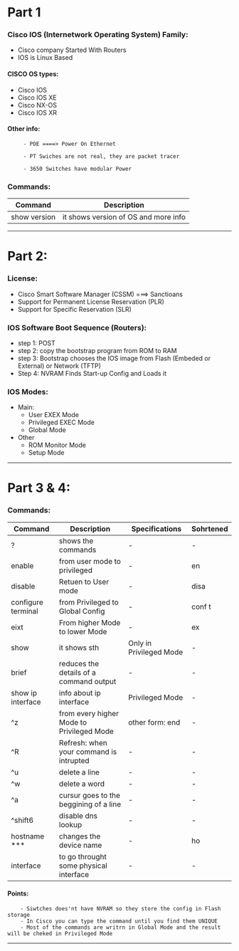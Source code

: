 # Part 1
###    Cisco IOS (Internetwork Operating System) Family:
 - Cisco company Started With Routers
 -  IOS is Linux Based

#### CISCO OS types:

 - Cisco IOS
 - Cisco IOS XE
 - Cisco NX-OS
 - Cisco IOS XR

#### Other info:
         - POE ====> Power On Ethernet
  
         - PT Swiches are not real, they are packet tracer

         - 3650 Switches have modular Power


### Commands:

 | Command | Description |
 | --- | --- |
 | show version | it shows version of OS and more info |

 ---------------------------------------------------------------------

 
 # Part 2: 

 ### License:

 - Cisco Smart Software Manager (CSSM) ===> Sanctioans
 - Support for Permanent License Reservation (PLR)
 - Support for Specific Reservation (SLR)

### IOS Software Boot Sequence (Routers):

- step 1: POST
- step 2: copy the bootstrap program from ROM to RAM
- step 3: Bootstrap chooses the IOS image from Flash (Embeded or External) or Network (TFTP)
- Step 4: NVRAM Finds Start-up Config and Loads it

### IOS Modes:
- Main:
  - User EXEX Mode
  - Privileged EXEC Mode
  - Global Mode
- Other
  - ROM Monitor Mode
  - Setup Mode 

-----------------------------------------------------------------------------

# Part 3 & 4:

### Commands:

| Command | Description | Specifications | Sohrtened |
 | --- | --- | --- | --- |
 | ? | shows the commands | - | - |
 | enable | from user mode to privileged | - | en |
 | disable | Retuen to User mode | - | disa | 
 | configure terminal | from Privileged to Global Config | - | conf t |
 | eixt | From higher Mode to lower Mode | - | ex |
 | show | it shows sth | Only in Privileged Mode | - | 
 | brief | reduces the details of a command output| - | - |
 |show ip interface| info about ip interface | Privileged Mode | - |
 | ^z | from every higher Mode to Privileged Mode | other form: end | - |
 | ^R | Refresh: when your command is intrupted | - | - |
 | ^u | delete a line | - | - |
 | ^w| delete a word | - | - |
 | ^a | cursur goes to the beggining of a line | - | - |
 | ^shift6 | disable dns lookup | - | - |
 | hostname *** | changes the device name | - | ho |
 | interface | to go throught some physical interface | - | - |

   #### Points:

        - Siwtches does'nt have NVRAM so they store the config in Flash storage
        - In Cisco you can type the command until you find them UNIQUE 
        - Most of the commands are writrn in Global Mode and the result will be cheked in Privileged Mode
 
-----------------------------------------------------------------------------

